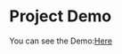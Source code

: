 # <a name="project-demo"></a>Project Demo
You can see the Demo:[Here](https://routerrdom.netlify.app) 
